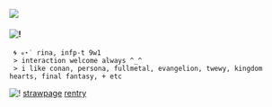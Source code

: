 ![](https://komarev.com/ghpvc/?username=shibuyaangel&style=plastic&color=0539b3)

####  ![!](https://images-wixmp-ed30a86b8c4ca887773594c2.wixmp.com/f/5d85c75b-d5eb-48f6-b8d6-e01dd235e5d3/d8ugiyi-30a78f98-88d8-4810-9832-7b4650dd02ea.png?token=eyJ0eXAiOiJKV1QiLCJhbGciOiJIUzI1NiJ9.eyJzdWIiOiJ1cm46YXBwOjdlMGQxODg5ODIyNjQzNzNhNWYwZDQxNWVhMGQyNmUwIiwiaXNzIjoidXJuOmFwcDo3ZTBkMTg4OTgyMjY0MzczYTVmMGQ0MTVlYTBkMjZlMCIsIm9iaiI6W1t7InBhdGgiOiJcL2ZcLzVkODVjNzViLWQ1ZWItNDhmNi1iOGQ2LWUwMWRkMjM1ZTVkM1wvZDh1Z2l5aS0zMGE3OGY5OC04OGQ4LTQ4MTAtOTgzMi03YjQ2NTBkZDAyZWEucG5nIn1dXSwiYXVkIjpbInVybjpzZXJ2aWNlOmZpbGUuZG93bmxvYWQiXX0.Oglea8ntuKYsgXrCXLUMCaelrWILX1zXvzF3IyHakqQ)
     🌀 ✮⋆˙ rina, infp-t 9w1
	 > interaction welcome always ^_^ 
	 > i like conan, persona, fullmetal, evangelion, twewy, kingdom hearts, final fantasy, + etc 

  ![!](https://images-wixmp-ed30a86b8c4ca887773594c2.wixmp.com/f/9cbba6e5-cffe-4537-a24a-305b77e34fb7/dh2y68c-df04f6e3-f1d3-4ec2-933e-3bd49f91b936.gif?token=eyJ0eXAiOiJKV1QiLCJhbGciOiJIUzI1NiJ9.eyJzdWIiOiJ1cm46YXBwOjdlMGQxODg5ODIyNjQzNzNhNWYwZDQxNWVhMGQyNmUwIiwiaXNzIjoidXJuOmFwcDo3ZTBkMTg4OTgyMjY0MzczYTVmMGQ0MTVlYTBkMjZlMCIsIm9iaiI6W1t7InBhdGgiOiJcL2ZcLzljYmJhNmU1LWNmZmUtNDUzNy1hMjRhLTMwNWI3N2UzNGZiN1wvZGgyeTY4Yy1kZjA0ZjZlMy1mMWQzLTRlYzItOTMzZS0zYmQ0OWY5MWI5MzYuZ2lmIn1dXSwiYXVkIjpbInVybjpzZXJ2aWNlOmZpbGUuZG93bmxvYWQiXX0.w_YW6IuGPm4vWEB_sxxqYmiUJTIXwtVqRvJ9kIoYfow) [strawpage](https://bulletchambers.straw.page/) [rentry](https://rentry.co/doubledeath)

